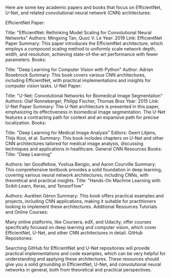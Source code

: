 Here are some key academic papers and books that focus on EfficientNet, U-Net, and related convolutional neural network (CNN) architectures:

EfficientNet
Paper:

Title: "EfficientNet: Rethinking Model Scaling for Convolutional Neural Networks"
Authors: Mingxing Tan, Quoc V. Le
Year: 2019
Link: EfficientNet Paper
Summary: This paper introduces the EfficientNet architecture, which employs a compound scaling method to uniformly scale network depth, width, and resolution, achieving state-of-the-art performance with fewer parameters.
Books:

Title: "Deep Learning for Computer Vision with Python"
Author: Adrian Rosebrock
Summary: This book covers various CNN architectures, including EfficientNet, with practical implementations and insights for computer vision tasks.
U-Net
Paper:

Title: "U-Net: Convolutional Networks for Biomedical Image Segmentation"
Authors: Olaf Ronneberger, Philipp Fischer, Thomas Brox
Year: 2015
Link: U-Net Paper
Summary: The U-Net architecture is presented in this paper, emphasizing its effectiveness in biomedical image segmentation. The U-Net features a contracting path for context and an expansive path for precise localization.
Books:

Title: "Deep Learning for Medical Image Analysis"
Editors: Geert Litjens, Thijs Kooi, et al.
Summary: This book includes chapters on U-Net and other CNN architectures tailored for medical image analysis, discussing techniques and applications in healthcare.
General CNN Resources
Books:
Title: "Deep Learning"

Authors: Ian Goodfellow, Yoshua Bengio, and Aaron Courville
Summary: This comprehensive textbook provides a solid foundation in deep learning, covering various neural network architectures, including CNNs, with theoretical and practical insights.
Title: "Hands-On Machine Learning with Scikit-Learn, Keras, and TensorFlow"

Authors: Aurélien Géron
Summary: This book offers practical examples and projects, including CNN applications, making it suitable for practitioners looking to implement these architectures.
Additional Resources
Tutorials and Online Courses:

Many online platforms, like Coursera, edX, and Udacity, offer courses specifically focused on deep learning and computer vision, which cover EfficientNet, U-Net, and other CNN architectures in detail.
GitHub Repositories:

Searching GitHub for EfficientNet and U-Net repositories will provide practical implementations and code examples, which can be very helpful for understanding and applying these architectures.
These resources should give you a solid grounding in EfficientNet, U-Net, and convolutional neural networks in general, both from theoretical and practical perspectives.